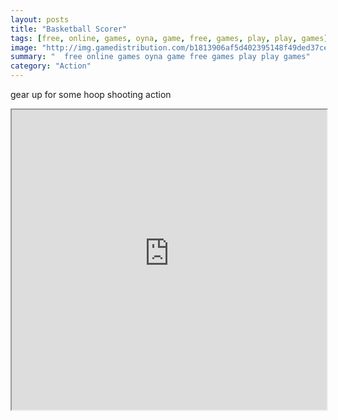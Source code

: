 ```yaml
---
layout: posts
title: "Basketball Scorer"
tags: [free, online, games, oyna, game, free, games, play, play, games]
image: "http://img.gamedistribution.com/b1813906af5d402395148f49ded37ce4.jpg"
summary: "  free online games oyna game free games play play games"
category: "Action"
---
```


gear up for some hoop shooting action

<iframe width="100%" height="480px;" src="http://flash.gamedistribution.com?game=b1813906af5d402395148f49ded37ce4"></iframe>